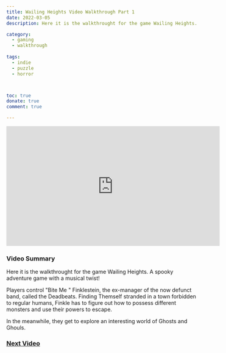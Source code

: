 ```yaml
---
title: Wailing Heights Video Walkthrough Part 1
date: 2022-03-05
description: Here it is the walkthrought for the game Wailing Heights. A spooky adventure game with a musical twist!

category: 
  - gaming
  - walkthrough
 
tags: 
  - indie
  - puzzle
  - horror



toc: true
donate: true
comment: true

---
```


<iframe width="560" height="315" src="https://www.youtube.com/embed/RkK0neYB4lc?si=j7j9PpA0afGufV0f" title="YouTube video player" frameborder="0" allow="accelerometer; autoplay; clipboard-write; encrypted-media; gyroscope; picture-in-picture; web-share" referrerpolicy="strict-origin-when-cross-origin" allowfullscreen></iframe>

### **Video Summary**

Here it is the walkthrought for the game Wailing Heights. A spooky adventure game with a musical twist!

Players control "Bite Me " Finklestein, the ex-manager of the now defunct band, called the Deadbeats. Finding Themself stranded in a town forbidden to regular humans, Finkle has to figure out how to possess different monsters and use their powers to escape.

In the meanwhile, they get to explore an interesting world of Ghosts and Ghouls.

### [Next Video](https://www.ghastlymirror.xyz/blog/wailling-heights2)

